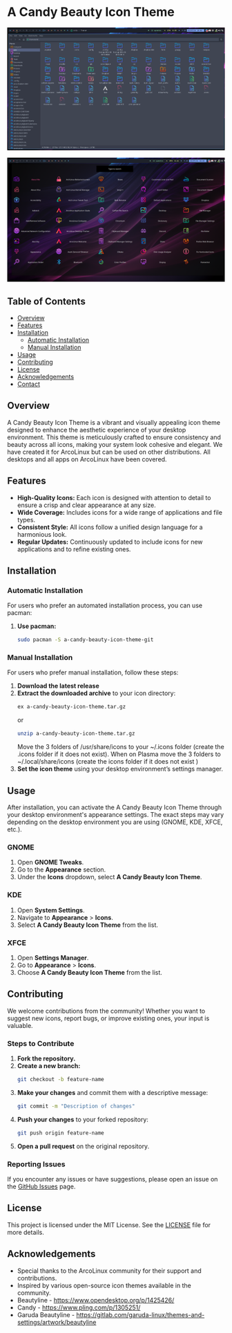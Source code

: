 # A Candy Beauty Icon Theme

![filemanager](https://github.com/arcolinux/a-candy-beauty-icon-theme-dev/blob/master/sample/filemanager.png)

![menu](https://github.com/arcolinux/a-candy-beauty-icon-theme-dev/blob/master/sample/menu.png)

## Table of Contents

- [Overview](#overview)
- [Features](#features)
- [Installation](#installation)
  - [Automatic Installation](#automatic-installation)
  - [Manual Installation](#manual-installation)
- [Usage](#usage)
- [Contributing](#contributing)
- [License](#license)
- [Acknowledgements](#acknowledgements)
- [Contact](#contact)

## Overview

A Candy Beauty Icon Theme is a vibrant and visually appealing icon theme designed to enhance the aesthetic experience of your desktop environment. This theme is meticulously crafted to ensure consistency and beauty across all icons, making your system look cohesive and elegant.
We have created it for ArcoLinux but can be used on other distributions.
All desktops and all apps on ArcoLinux have been covered.

## Features

- **High-Quality Icons:** Each icon is designed with attention to detail to ensure a crisp and clear appearance at any size.
- **Wide Coverage:** Includes icons for a wide range of applications and file types.
- **Consistent Style:** All icons follow a unified design language for a harmonious look.
- **Regular Updates:** Continuously updated to include icons for new applications and to refine existing ones.

## Installation

### Automatic Installation

For users who prefer an automated installation process, you can use pacman:

1. **Use pacman:**
    ```bash
    sudo pacman -S a-candy-beauty-icon-theme-git
    ```

### Manual Installation

For users who prefer manual installation, follow these steps:

1. **Download the latest release**
2. **Extract the downloaded archive** to your icon directory:
    ```bash
    ex a-candy-beauty-icon-theme.tar.gz
    ```
    or
    ```bash
    unzip a-candy-beauty-icon-theme.tar.gz
    ```
    Move the 3 folders of /usr/share/icons to your ~/.icons folder (create the .icons folder if it does not exist).
    When on Plasma move the 3 folders to ~/.local/share/icons (create the icons folder if it does not exist )
4. **Set the icon theme** using your desktop environment’s settings manager.

## Usage

After installation, you can activate the A Candy Beauty Icon Theme through your desktop environment's appearance settings. The exact steps may vary depending on the desktop environment you are using (GNOME, KDE, XFCE, etc.).

### GNOME

1. Open **GNOME Tweaks**.
2. Go to the **Appearance** section.
3. Under the **Icons** dropdown, select **A Candy Beauty Icon Theme**.

### KDE

1. Open **System Settings**.
2. Navigate to **Appearance** > **Icons**.
3. Select **A Candy Beauty Icon Theme** from the list.

### XFCE

1. Open **Settings Manager**.
2. Go to **Appearance** > **Icons**.
3. Choose **A Candy Beauty Icon Theme** from the list.

## Contributing

We welcome contributions from the community! Whether you want to suggest new icons, report bugs, or improve existing ones, your input is valuable.

### Steps to Contribute

1. **Fork the repository.**
2. **Create a new branch:**
    ```bash
    git checkout -b feature-name
    ```
3. **Make your changes** and commit them with a descriptive message:
    ```bash
    git commit -m "Description of changes"
    ```
4. **Push your changes** to your forked repository:
    ```bash
    git push origin feature-name
    ```
5. **Open a pull request** on the original repository.

### Reporting Issues

If you encounter any issues or have suggestions, please open an issue on the [GitHub Issues](https://github.com/arcolinux/a-candy-beauty-icon-theme/issues) page.

## License

This project is licensed under the MIT License. See the [LICENSE](LICENSE) file for more details.

## Acknowledgements

- Special thanks to the ArcoLinux community for their support and contributions.
- Inspired by various open-source icon themes available in the community.
- Beautyline - https://www.opendesktop.org/p/1425426/
- Candy - https://www.pling.com/p/1305251/
- Garuda Beautyline - https://gitlab.com/garuda-linux/themes-and-settings/artwork/beautyline